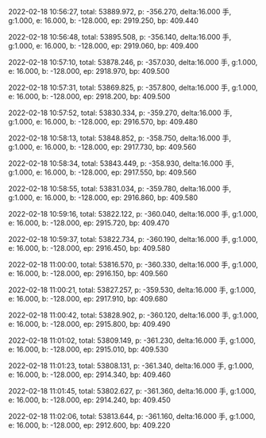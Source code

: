 2022-02-18 10:56:27, total: 53889.972, p: -356.270, delta:16.000 手, g:1.000, e: 16.000, b: -128.000, ep: 2919.250, bp: 409.440

2022-02-18 10:56:48, total: 53895.508, p: -356.140, delta:16.000 手, g:1.000, e: 16.000, b: -128.000, ep: 2919.060, bp: 409.400

2022-02-18 10:57:10, total: 53878.246, p: -357.030, delta:16.000 手, g:1.000, e: 16.000, b: -128.000, ep: 2918.970, bp: 409.500

2022-02-18 10:57:31, total: 53869.825, p: -357.800, delta:16.000 手, g:1.000, e: 16.000, b: -128.000, ep: 2918.200, bp: 409.500

2022-02-18 10:57:52, total: 53830.334, p: -359.270, delta:16.000 手, g:1.000, e: 16.000, b: -128.000, ep: 2916.570, bp: 409.480

2022-02-18 10:58:13, total: 53848.852, p: -358.750, delta:16.000 手, g:1.000, e: 16.000, b: -128.000, ep: 2917.730, bp: 409.560

2022-02-18 10:58:34, total: 53843.449, p: -358.930, delta:16.000 手, g:1.000, e: 16.000, b: -128.000, ep: 2917.550, bp: 409.560

2022-02-18 10:58:55, total: 53831.034, p: -359.780, delta:16.000 手, g:1.000, e: 16.000, b: -128.000, ep: 2916.860, bp: 409.580

2022-02-18 10:59:16, total: 53822.122, p: -360.040, delta:16.000 手, g:1.000, e: 16.000, b: -128.000, ep: 2915.720, bp: 409.470

2022-02-18 10:59:37, total: 53822.734, p: -360.190, delta:16.000 手, g:1.000, e: 16.000, b: -128.000, ep: 2916.450, bp: 409.580

2022-02-18 11:00:00, total: 53816.570, p: -360.330, delta:16.000 手, g:1.000, e: 16.000, b: -128.000, ep: 2916.150, bp: 409.560

2022-02-18 11:00:21, total: 53827.257, p: -359.530, delta:16.000 手, g:1.000, e: 16.000, b: -128.000, ep: 2917.910, bp: 409.680

2022-02-18 11:00:42, total: 53828.902, p: -360.120, delta:16.000 手, g:1.000, e: 16.000, b: -128.000, ep: 2915.800, bp: 409.490

2022-02-18 11:01:02, total: 53809.149, p: -361.230, delta:16.000 手, g:1.000, e: 16.000, b: -128.000, ep: 2915.010, bp: 409.530

2022-02-18 11:01:23, total: 53808.131, p: -361.340, delta:16.000 手, g:1.000, e: 16.000, b: -128.000, ep: 2914.340, bp: 409.460

2022-02-18 11:01:45, total: 53802.627, p: -361.360, delta:16.000 手, g:1.000, e: 16.000, b: -128.000, ep: 2914.240, bp: 409.450

2022-02-18 11:02:06, total: 53813.644, p: -361.160, delta:16.000 手, g:1.000, e: 16.000, b: -128.000, ep: 2912.600, bp: 409.220